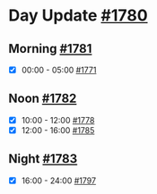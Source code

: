 # Day Update [#1780](https://github.com/sentrei/sentrei/issues/1780)

## Morning [#1781](https://github.com/sentrei/sentrei/issues/1781)

- [x] 00:00 - 05:00 [#1771](https://github.com/sentrei/sentrei/issues/1771)

## Noon [#1782](https://github.com/sentrei/sentrei/issues/1782)

- [x] 10:00 - 12:00 [#1778](https://github.com/sentrei/sentrei/issues/1778)
- [x] 12:00 - 16:00 [#1785](https://github.com/sentrei/sentrei/issues/1785)

## Night [#1783](https://github.com/sentrei/sentrei/issues/1783)

- [x] 16:00 - 24:00 [#1797](https://github.com/sentrei/sentrei/issues/1797)
